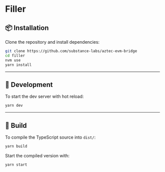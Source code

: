 # Filler

## 📦 Installation

Clone the repository and install dependencies:

```sh
git clone https://github.com/substance-labs/aztec-evm-bridge
cd filler
nvm use
yarn install
```

---

## 🚀 Development

To start the dev server with hot reload:

```bash
yarn dev
```

---

## 🧱 Build

To compile the TypeScript source into `dist/`:

```bash
yarn build
```

Start the compiled version with:

```bash
yarn start
```
